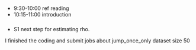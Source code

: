 ### 
- 9:30-10:00 ref reading
- 10:15-11:00 introduction
 

###
- S1 next step for estimating rho.

I finished the coding and submit jobs about jump_once_only dataset size 50 